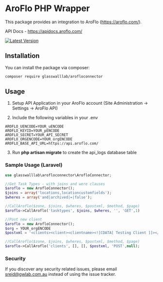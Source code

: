 # AroFlo PHP Wrapper
 
This package provides an integration to AroFlo (https://aroflo.com/).

API Docs - https://apidocs.aroflo.com/

[![Latest Version](https://img.shields.io/github/release/glasswalllab/aroflo-connector.svg?style=flat-square)](https://github.com/glasswalllab/aroflo-connector/releases)

## Installation

You can install the package via composer:

```bash
composer require glasswalllab/arofloconnector 
```

## Usage

1. Setup API Application in your AroFlo account (Site Administration -> Settings -> AroFlo API)

2. Include the following variables in your .env

```
AROFLO_UENCODE=YOUR_uENCODE
AROFLO_KEYID=YOUR_pENCODE
AROFLO_SECRET=YOUR_API_SECRET
AROFLO_ORGENCODE=YOUR_orgENCODE
AROFLO_BASE_API_URL=https://api.aroflo.com/
```

3. Run **php artisan migrate** to create the api_logs database table

### Sample Usage (Laravel)

```php
use glasswalllab\arofloconnector\ArofloConnector;

//Get Task Types - with joins and were clauses
$aroflo = new ArofloConnector();
$joins = array('locations,locationcustomfields');
$wheres = array('and|archived|=|false');

//CallAroflo($zone, $joins, $wheres, $postxml, $method, $page)
$aroflo->CallAroflo('tasktypes', $joins, $wheres, '', 'GET',1)

//Post new client
$aroflo = new ArofloConnector();
$org = YOUR_orgENCODE
$postxml = '<clients><client><clientname><![CDATA[ Testing Client ]]></clientname><firstname><![CDATA[ Testing ]]></firstname><surname><![CDATA[ Client ]]></surname><phone>0412345678</phone><mobile>0412345678</mobile><email><![CDATA[ sreid@gwlab.com.au ]]></email><orgs><org><orgid>'.$org.'</orgid></org></orgs><address><addressline1><![CDATA[ 1 Smith Street ]]></addressline1><addressline2></addressline2><suburb></suburb><state><![CDATA[ Tasmania ]]></state><postcode><![CDATA[ 7000 ]]></postcode><country><![CDATA[ Australia ]]></country></address><gpsautogenerate>TRUE</gpsautogenerate><mailingaddress><addressline1><![CDATA[ 1 Smith Street ]]></addressline1><addressline2></addressline2><suburb></suburb><state><![CDATA[ Tasmania ]]></state><postcode>70000</postcode><country><![CDATA[ Australia ]]></country></mailingaddress></client></clients>';

//CallAroflo($zone, $joins, $wheres, $postxml, $method, $page)
$aroflo->CallAroflo('clients', [], [], $postxml, 'POST',null);

```

### Security

If you discover any security related issues, please email sreid@gwlab.com.au instead of using the issue tracker.